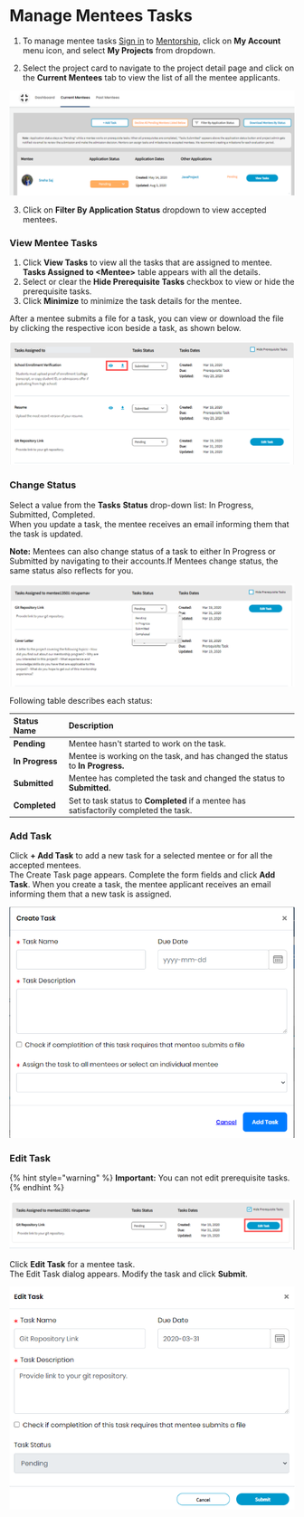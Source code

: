 # Manage Mentees Tasks

1. To manage mentee tasks [Sign in](../../../sso/sign-in/) to [Mentorship](https://people.communitybridge.org/), click on **My Account** menu icon, and select **My Projects** from dropdown.

2. Select the project card to navigate to the project detail page and click on the **Current Mentees** tab to view the list of all the mentee applicants. 

![](../../../.gitbook/assets/view-mentee-task.png)

3. Click on **Filter By Application Status** dropdown to view accepted mentees.

### **View Mentee Tasks**

1. Click **View Tasks** to view all the tasks that are assigned to mentee. **Tasks Assigned to &lt;Mentee&gt;** table appears with all the details. 
2. Select or clear the **Hide Prerequisite Tasks** checkbox to view or hide the prerequisite tasks.
3. Click **Minimize** to minimize the task details for the mentee.

After a mentee submits a file for a task, you can view or download the file by clicking the respective icon beside a task, as shown below.

![](../../../.gitbook/assets/view-mentee-tasks-for-admin.png)

### **Change Status**

Select a value from the **Tasks** **Status** drop-down list: In Progress, Submitted, Completed.  
When you update a task, the mentee receives an email informing them that the task is updated.

**Note:** Mentees can also change status of a task to either In Progress or Submitted by navigating to their accounts.If Mentees change status, the same status also reflects for you.

![](../../../.gitbook/assets/mentee-tasks%20%283%29.png)

Following table describes each status:

| Status Name | Description |
| :--- | :--- |
| **Pending** | Mentee hasn't started to work on the task. |
| **In Progress** | Mentee is working on the task, and has changed the status to **In Progress.** |
| **Submitted** | Mentee has completed the task and changed the status to **Submitted.** |
| **Completed** | Set to task status to **Completed** if a mentee has satisfactorily completed the task. |

### **Add Task**

Click **+ Add Task** to add a new task for a selected mentee or for all the accepted mentees.  
The Create Task page appears. Complete the form fields and click **Add Task**. When you create a task, the mentee applicant receives an email informing them that a new task is assigned.

![Add a Task](../../../.gitbook/assets/create-a-task.png)

### **Edit Task**

{% hint style="warning" %}
**Important:** You can not edit prerequisite tasks.
{% endhint %}

![Edit Mentee Task](../../../.gitbook/assets/edit-mentee-task.png)

Click **Edit Task** for a mentee task.  
 The Edit Task dialog appears. Modify the task and click **Submit**.

![Edit Task](../../../.gitbook/assets/edit-task.png)

